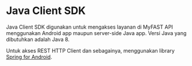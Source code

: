 # Java Client SDK

Java Client SDK digunakan untuk mengakses layanan di MyFAST API menggunakan Android app maupun server-side Java app. Versi Java yang dibutuhkan adalah Java 8.

Untuk akses REST HTTP Client dan sebagainya, menggunakan library [Spring for Android](http://projects.spring.io/spring-android/).
